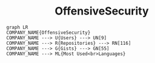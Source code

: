 <h1 align="center">OffensiveSecurity</h1>

```mermaid
graph LR
COMPANY_NAME{OffensiveSecurity}
COMPANY_NAME ---> U{Users} ---> UN[9]
COMPANY_NAME ---> R{Repositories} ---> RN[116]
COMPANY_NAME ---> G{Gists} ---> GN[55]
COMPANY_NAME ---> ML{Most Used<br>Languages}
```
